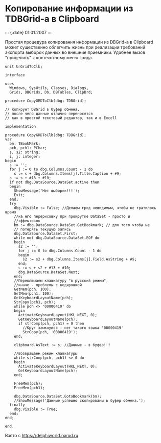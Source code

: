 Копирование информации из TDBGrid-а в Clipboard
===============================================

::: {.date}
01.01.2007
:::

Простая процедура копирования информации из DBGrid-а в Clipboard может
существенно облегчить жизнь при реализации требований экспорта выборок
данных во внешние приемники. Удобнее вызов \"прицепить\" к контекстному
меню грида.

    unit UnGridToClb;
     
    interface
     
    uses
      Windows, SysUtils, Classes, Dialogs,
      Grids, DBGrids, Db, DBTables, ClipBrd;
     
    procedure CopyGRDToClb(dbg: TDBGrid);
     
    // Копирует DBGrid в буфер обмена,
    // после чего данные отлично переносятся
    // как в простой текстовый редактор, так и в Excell
     
    implementation
     
    procedure CopyGRDToClb(dbg: TDBGrid);
    var
      bm: TBookMark;
      pch, pch1: PChar;
      s, s2: string;
      i, j: integer;
    begin
      s := '';
      for j := 0 to dbg.Columns.Count - 1 do
        s := s + dbg.Columns.Items[j].Title.Caption + #9;
      s := s + #13 + #10;
      if not dbg.DataSource.DataSet.active then
      begin
        ShowMessage('Нет выборки!!!');
        Exit;
      end;
      try
        dbg.Visible := False; //Делаем грид невидимым, чтобы не тратилось время
        //на его перерисовку при прокрутке DataSet - просто и
        //эффективно
        bm := dbg.DataSource.DataSet.GetBookmark; // для того чтобы не
        // потерять текущую запись
        dbg.DataSource.DataSet.First;
        while not dbg.DataSource.DataSet.EOF do
        begin
          s2 := '';
          for j := 0 to dbg.Columns.Count - 1 do
          begin
            s2 := s2 + dbg.Columns.Items[j].Field.AsString + #9;
          end;
          s := s + s2 + #13 + #10;
          dbg.DataSource.DataSet.Next;
        end;
        //Переключаем клавиатуру "в русский режим",
        //иначе - проблемы с кодировкой
        GetMem(pch, 100);
        GetMem(pch1, 100);
        GetKeyboardLayoutName(pch);
        StrCopy(pch1, pch);
        while pch <> '00000419' do
        begin
          ActivateKeyboardLayout(HKL_NEXT, 0);
          GetKeyboardLayoutName(pch);
          if strComp(pch, pch1) = 0 then
            //Круг замкнулся - нет такого языка '00000419'
            StrCopy(pch, '00000419');
        end;
     
        clipboard.AsText := s; //Данные - в буфер!!!
     
        //Возвращаем режим клавиатуры
        while strComp(pch, pch1) <> 0 do
        begin
          ActivateKeyboardLayout(HKL_NEXT, 0);
          GetKeyboardLayoutName(pch);
        end;
     
        FreeMem(pch);
        FreeMem(pch1);
     
        dbg.DataSource.DataSet.GotoBookmark(bm);
        //ShowMessage('Данные успешно скопированы в буфер обмена.');
      finally
        dbg.Visible := True;
      end;
    end;
     
    end.

Взято с <https://delphiworld.narod.ru>
